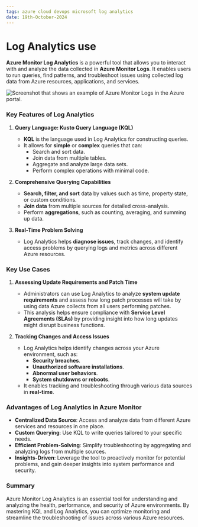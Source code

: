 ```yaml
---
tags: azure cloud devops microsoft log analytics
date: 19th-October-2024
---
```


# Log Analytics use

**Azure Monitor Log Analytics** is a powerful tool that allows you to interact with and analyze the data collected in **Azure Monitor Logs**. It enables users to run queries, find patterns, and troubleshoot issues using collected log data from Azure resources, applications, and services.

![Screenshot that shows an example of Azure Monitor Logs in the Azure portal.](https://learn.microsoft.com/en-us/training/wwl-azure/configure-log-analytics/media/log-analytics-38112dc9.png)

### Key Features of Log Analytics

1. **Query Language: Kusto Query Language (KQL)**
    
    - **KQL** is the language used in Log Analytics for constructing queries.
    - It allows for **simple** or **complex** queries that can:
        - Search and sort data.
        - Join data from multiple tables.
        - Aggregate and analyze large data sets.
        - Perform complex operations with minimal code.
2. **Comprehensive Querying Capabilities**
    
    - **Search, filter, and sort** data by values such as time, property state, or custom conditions.
    - **Join data** from multiple sources for detailed cross-analysis.
    - Perform **aggregations**, such as counting, averaging, and summing up data.
3. **Real-Time Problem Solving**
    
    - Log Analytics helps **diagnose issues**, track changes, and identify access problems by querying logs and metrics across different Azure resources.

### Key Use Cases

1. **Assessing Update Requirements and Patch Time**
    
    - Administrators can use Log Analytics to analyze **system update requirements** and assess how long patch processes will take by using data Azure collects from all users performing patches.
    - This analysis helps ensure compliance with **Service Level Agreements (SLAs)** by providing insight into how long updates might disrupt business functions.
2. **Tracking Changes and Access Issues**
    
    - Log Analytics helps identify changes across your Azure environment, such as:
        - **Security breaches**.
        - **Unauthorized software installations**.
        - **Abnormal user behaviors**.
        - **System shutdowns or reboots**.
    - It enables tracking and troubleshooting through various data sources in **real-time**.

### Advantages of Log Analytics in Azure Monitor

- **Centralized Data Source**: Access and analyze data from different Azure services and resources in one place.
- **Custom Querying**: Use KQL to write queries tailored to your specific needs.
- **Efficient Problem-Solving**: Simplify troubleshooting by aggregating and analyzing logs from multiple sources.
- **Insights-Driven**: Leverage the tool to proactively monitor for potential problems, and gain deeper insights into system performance and security.

### Summary

Azure Monitor Log Analytics is an essential tool for understanding and analyzing the health, performance, and security of Azure environments. By mastering KQL and Log Analytics, you can optimize monitoring and streamline the troubleshooting of issues across various Azure resources.